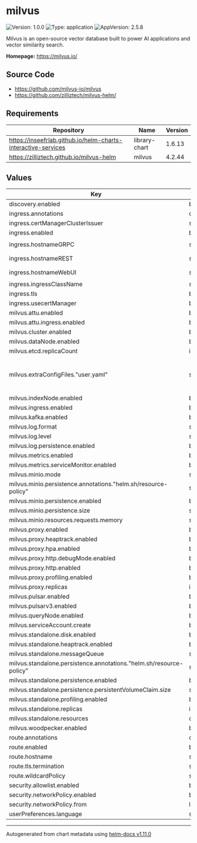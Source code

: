 # milvus

![Version: 1.0.0](https://img.shields.io/badge/Version-1.0.0-informational?style=flat-square) ![Type: application](https://img.shields.io/badge/Type-application-informational?style=flat-square) ![AppVersion: 2.5.8](https://img.shields.io/badge/AppVersion-2.5.8-informational?style=flat-square)

Milvus is an open-source vector database built to power AI applications and vector similarity search.

**Homepage:** <https://milvus.io/>

## Source Code

* <https://github.com/milvus-io/milvus>
* <https://github.com/zilliztech/milvus-helm/>

## Requirements

| Repository | Name | Version |
|------------|------|---------|
| https://inseefrlab.github.io/helm-charts-interactive-services | library-chart | 1.6.13 |
| https://zilliztech.github.io/milvus-helm | milvus | 4.2.44 |

## Values

| Key | Type | Default | Description |
|-----|------|---------|-------------|
| discovery.enabled | bool | `true` |  |
| ingress.annotations | object | `{}` |  |
| ingress.certManagerClusterIssuer | string | `""` |  |
| ingress.enabled | bool | `true` |  |
| ingress.hostnameGRPC | string | `"chart-example-grpc.local"` |  |
| ingress.hostnameREST | string | `"chart-example-rest.local"` |  |
| ingress.hostnameWebUI | string | `"chart-example-webui.local"` |  |
| ingress.ingressClassName | string | `""` |  |
| ingress.tls | bool | `true` |  |
| ingress.usecertManager | bool | `false` |  |
| milvus.attu.enabled | bool | `true` |  |
| milvus.attu.ingress.enabled | bool | `false` |  |
| milvus.cluster.enabled | bool | `false` |  |
| milvus.dataNode.enabled | bool | `false` |  |
| milvus.etcd.replicaCount | int | `1` |  |
| milvus.extraConfigFiles."user.yaml" | string | `"common:\n  security:\n    authorizationEnabled: true\n    defaultRootPassword: \"Milvus\"\n"` |  |
| milvus.indexNode.enabled | bool | `false` |  |
| milvus.ingress.enabled | bool | `false` |  |
| milvus.kafka.enabled | bool | `false` |  |
| milvus.log.format | string | `"text"` |  |
| milvus.log.level | string | `"info"` |  |
| milvus.log.persistence.enabled | bool | `false` |  |
| milvus.metrics.enabled | bool | `false` |  |
| milvus.metrics.serviceMonitor.enabled | bool | `false` |  |
| milvus.minio.mode | string | `"standalone"` |  |
| milvus.minio.persistence.annotations."helm.sh/resource-policy" | string | `"delete"` |  |
| milvus.minio.persistence.enabled | bool | `true` |  |
| milvus.minio.persistence.size | string | `"50Gi"` |  |
| milvus.minio.resources.requests.memory | string | `"2Gi"` |  |
| milvus.proxy.enabled | bool | `true` |  |
| milvus.proxy.heaptrack.enabled | bool | `false` |  |
| milvus.proxy.hpa.enabled | bool | `false` |  |
| milvus.proxy.http.debugMode.enabled | bool | `false` |  |
| milvus.proxy.http.enabled | bool | `true` |  |
| milvus.proxy.profiling.enabled | bool | `false` |  |
| milvus.proxy.replicas | int | `1` |  |
| milvus.pulsar.enabled | bool | `false` |  |
| milvus.pulsarv3.enabled | bool | `false` |  |
| milvus.queryNode.enabled | bool | `false` |  |
| milvus.serviceAccount.create | bool | `true` |  |
| milvus.standalone.disk.enabled | bool | `true` |  |
| milvus.standalone.heaptrack.enabled | bool | `false` |  |
| milvus.standalone.messageQueue | string | `"rocksmq"` |  |
| milvus.standalone.persistence.annotations."helm.sh/resource-policy" | string | `"delete"` |  |
| milvus.standalone.persistence.enabled | bool | `true` |  |
| milvus.standalone.persistence.persistentVolumeClaim.size | string | `"50Gi"` |  |
| milvus.standalone.profiling.enabled | bool | `false` |  |
| milvus.standalone.replicas | int | `1` |  |
| milvus.standalone.resources | object | `{}` |  |
| milvus.woodpecker.enabled | bool | `false` |  |
| route.annotations | object | `{}` |  |
| route.enabled | bool | `false` |  |
| route.hostname | string | `"chart-example.local"` |  |
| route.tls.termination | string | `"edge"` |  |
| route.wildcardPolicy | string | `"None"` |  |
| security.allowlist.enabled | bool | `false` |  |
| security.networkPolicy.enabled | bool | `false` |  |
| security.networkPolicy.from | list | `[]` |  |
| userPreferences.language | string | `"en"` |  |

----------------------------------------------
Autogenerated from chart metadata using [helm-docs v1.11.0](https://github.com/norwoodj/helm-docs/releases/v1.11.0)
